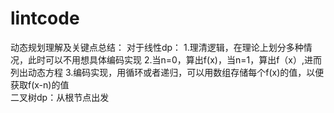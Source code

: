 # lintcode
动态规划理解及关键点总结：
    对于线性dp：
        1.理清逻辑，在理论上划分多种情况，此时可以不用想具体编码实现
        2.当n=0，算出f(x)，当n=1，算出f（x）,进而列出动态方程
        3.编码实现，用循环或者递归，可以用数组存储每个f(x)的值，以便获取f(x-n)的值     
    二叉树dp：从根节点出发